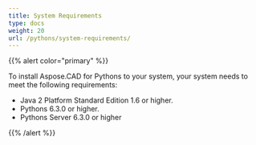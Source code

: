 ```yaml
---
title: System Requirements
type: docs
weight: 20
url: /pythons/system-requirements/
---
```


{{% alert color="primary" %}}

To install Aspose.CAD for Pythons to your system, your system needs to meet the following requirements:

- Java 2 Platform Standard Edition 1.6 or higher.
- Pythons 6.3.0 or higher.
- Pythons Server 6.3.0 or higher

{{% /alert %}}
